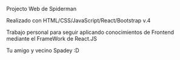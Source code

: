 Projecto Web de Spiderman

Realizado con HTML/CSS/JavaScript/React/Bootstrap v.4

Trabajo personal para seguir aplicando conocimientos de Frontend mediante el FrameWork de React.JS

Tu amigo y vecino Spadey :D
